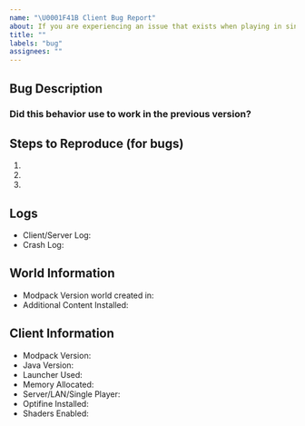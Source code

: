 ```yaml
---
name: "\U0001F41B Client Bug Report"
about: If you are experiencing an issue that exists when playing in singleplayer
title: ""
labels: "bug"
assignees: ""
---
```


<!--🌟🌟🌟🌟🌟🌟🌟🌟🌟🌟🌟🌟🌟🌟🌟🌟🌟🌟🌟🌟🌟🌟🌟🌟🌟🌟🌟🌟🌟🌟🌟

Thank you for submitting an issue for the relevant topic. Please ensure that you fill in all the required information needed as specified by the template below. Enter text following any "<!-- ✍️\-\-\>" in the template below.

NOTE: If you have other mods installed or you have changed versions; please revert to a clean install and test again with a crash/bug before posting.

🌟🌟🌟🌟🌟🌟🌟🌟🌟🌟🌟🌟🌟🌟🌟🌟🌟🌟🌟🌟🌟🌟🌟🌟🌟🌟🌟🌟🌟🌟🌟🌟🌟-->

## Bug Description

<!-- 📝 A clear and concise description of the problem... -->
<!-- ✍️-->

### Did this behavior use to work in the previous version?

<!-- 📝 Yes, the previous version in which this bug was not present was: ... -->
<!-- ✍️-->

## Steps to Reproduce (for bugs)

<!-- 📝 A youtube video or a set of steps to reproduce... -->
<!-- ✍️-->

1.
2.
3.

## Logs

<!-- 📝
Twitch logs can be found in the installation directory for the Twitch App.  Or click the ... button on SevTech and hit "Open Folder"
ATLauncher logs can be found in the installation directory. Or you can "Open Folder" from the launcher to view the instance.
Then upload the latest/crash logs to PasteBin or Gist. DON'T Upload them to GitHub -->

- Client/Server Log:<!-- ✍️-->
- Crash Log:<!-- ✍️-->

## World Information

- Modpack Version world created in:<!-- ✍️-->
- Additional Content Installed:<!-- ✍️-->

## Client Information

- Modpack Version:<!-- ✍️-->
- Java Version:<!-- ✍️-->
- Launcher Used:<!-- ✍️-->
- Memory Allocated:<!-- ✍️-->
- Server/LAN/Single Player:<!-- ✍️-->
- Optifine Installed:<!-- ✍️-->
- Shaders Enabled:<!-- ✍️-->
